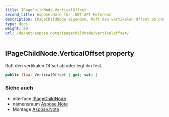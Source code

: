 ```yaml
---
title: IPageChildNode.VerticalOffset
second_title: Aspose.Note für .NET-API-Referenz
description: IPageChildNode eigendom. Ruft den vertikalen Offset ab oder legt ihn fest.
type: docs
weight: 20
url: /de/net/aspose.note/ipagechildnode/verticaloffset/
---
```

## IPageChildNode.VerticalOffset property

Ruft den vertikalen Offset ab oder legt ihn fest.

```csharp
public float VerticalOffset { get; set; }
```

### Siehe auch

* interface [IPageChildNode](../)
* namensraum [Aspose.Note](../../ipagechildnode/)
* Montage [Aspose.Note](../../../)


